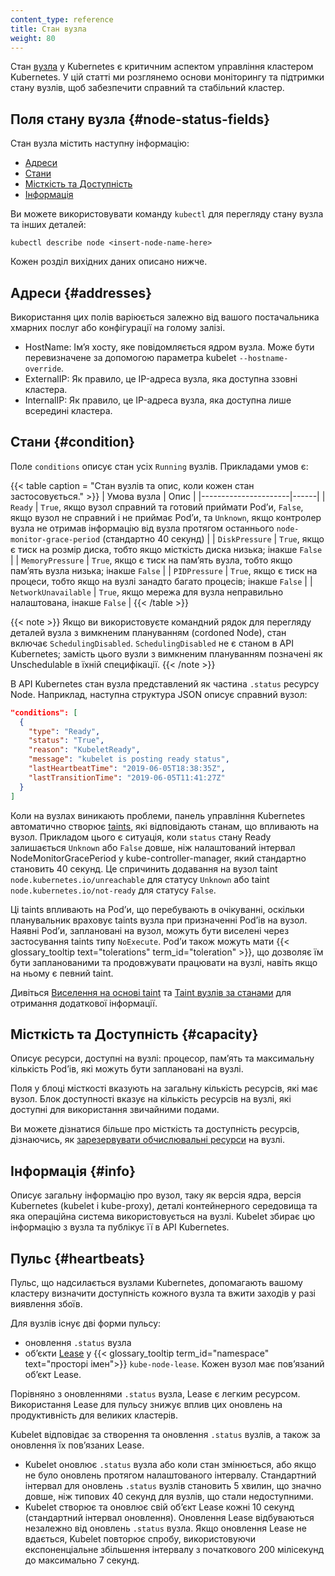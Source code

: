 ```yaml
---
content_type: reference
title: Стан вузла
weight: 80
---
```


<!-- overview -->

Стан [вузла](/uk/docs/concepts/architecture/nodes/) у Kubernetes є критичним аспектом управління кластером Kubernetes. У цій статті ми розглянемо основи моніторингу та підтримки стану вузлів, щоб забезпечити справний та стабільний кластер.

## Поля стану вузла {#node-status-fields}

Стан вузла містить наступну інформацію:

* [Адреси](#addresses)
* [Стани](#condition)
* [Місткість та Доступність](#capacity)
* [Інформація](#info)

Ви можете використовувати команду `kubectl` для перегляду стану вузла та інших деталей:

```shell
kubectl describe node <insert-node-name-here>
```

Кожен розділ вихідних даних описано нижче.

## Адреси {#addresses}

Використання цих полів варіюється залежно від вашого постачальника хмарних послуг або конфігурації на голому залізі.

* HostName: Імʼя хосту, яке повідомляється ядром вузла. Може бути перевизначене за допомогою параметра kubelet `--hostname-override`.
* ExternalIP: Як правило, це IP-адреса вузла, яка доступна ззовні кластера.
* InternalIP: Як правило, це IP-адреса вузла, яка доступна лише всередині кластера.

## Стани {#condition}

Поле `conditions` описує стан усіх `Running` вузлів. Прикладами умов є:

{{< table caption = "Стан вузлів та опис, коли кожен стан застосовується." >}}
| Умова вузла          | Опис |
|----------------------|------|
| `Ready`              | `True`, якщо вузол справний та готовий приймати Podʼи, `False`, якщо вузол не справний і не приймає Podʼи, та `Unknown`, якщо контролер вузла не отримав інформацію від вузла протягом останнього `node-monitor-grace-period` (стандартно 40 секунд) |
| `DiskPressure`       | `True`, якщо є тиск на розмір диска, тобто якщо місткість диска низька; інакше `False` |
| `MemoryPressure`     | `True`, якщо є тиск на памʼять вузла, тобто якщо памʼять вузла низька; інакше `False` |
| `PIDPressure`        | `True`, якщо є тиск на процеси, тобто якщо на вузлі занадто багато процесів; інакше `False` |
| `NetworkUnavailable` | `True`, якщо мережа для вузла неправильно налаштована, інакше `False` |
{{< /table >}}

{{< note >}}
Якщо ви використовуєте командний рядок для перегляду деталей вузла з вимкненим плануванням (cordoned Node), стан включає `SchedulingDisabled`. `SchedulingDisabled` не є станом в API Kubernetes; замість цього вузли з вимкненим плануванням позначені як Unschedulable в їхній специфікації.
{{< /note >}}

В API Kubernetes стан вузла представлений як частина `.status` ресурсу Node. Наприклад, наступна структура JSON описує справний вузол:

```json
"conditions": [
  {
    "type": "Ready",
    "status": "True",
    "reason": "KubeletReady",
    "message": "kubelet is posting ready status",
    "lastHeartbeatTime": "2019-06-05T18:38:35Z",
    "lastTransitionTime": "2019-06-05T11:41:27Z"
  }
]
```

Коли на вузлах виникають проблеми, панель управління Kubernetes автоматично створює [taints](/uk/docs/concepts/scheduling-eviction/taint-and-toleration/), які відповідають станам, що впливають на вузол. Прикладом цього є ситуація, коли `status` стану Ready залишається `Unknown` або `False` довше, ніж налаштований інтервал NodeMonitorGracePeriod у kube-controller-manager, який стандартно становить 40 секунд. Це спричинить додавання на вузол taint `node.kubernetes.io/unreachable` для статусу `Unknown` або taint `node.kubernetes.io/not-ready` для статусу `False`.

Ці taints впливають на Podʼи, що перебувають в очікуванні, оскільки планувальник враховує taints вузла при призначенні Podʼів на вузол. Наявні Podʼи, заплановані на вузол, можуть бути виселені через застосування taints типу `NoExecute`. Podʼи також можуть мати {{< glossary_tooltip text="tolerations" term_id="toleration" >}}, що дозволяє їм бути запланованими та продовжувати працювати на вузлі, навіть якщо на ньому є певний taint.

Дивіться [Виселення на основі taint](/uk/docs/concepts/scheduling-eviction/taint-and-toleration/#taint-based-evictions) та [Taint вузлів за станами](/uk/docs/concepts/scheduling-eviction/taint-and-toleration/#taint-nodes-by-condition) для отримання додаткової інформації.

## Місткість та Доступність {#capacity}

Описує ресурси, доступні на вузлі: процесор, памʼять та максимальну кількість Podʼів, які можуть бути заплановані на вузлі.

Поля у блоці місткості вказують на загальну кількість ресурсів, які має вузол. Блок доступності вказує на кількість ресурсів на вузлі, які доступні для використання звичайними подами.

Ви можете дізнатися більше про місткість та доступність ресурсів, дізнаючись, як [зарезервувати обчислювальні ресурси](/uk/docs/tasks/administer-cluster/reserve-compute-resources/#node-allocatable) на вузлі.

## Інформація {#info}

Описує загальну інформацію про вузол, таку як версія ядра, версія Kubernetes (kubelet і kube-proxy), деталі контейнерного середовища та яка операційна система використовується на вузлі. Kubelet збирає цю інформацію з вузла та публікує її в API Kubernetes.

## Пульс {#heartbeats}

Пульс, що надсилається вузлами Kubernetes, допомагають вашому кластеру визначити
доступність кожного вузла та вжити заходів у разі виявлення збоїв.

Для вузлів існує дві форми пульсу:

* оновлення `.status` вузла
* обʼєкти [Lease](/uk/docs/concepts/architecture/leases/) у {{< glossary_tooltip term_id="namespace" text="просторі імен">}} `kube-node-lease`. Кожен вузол має повʼязаний обʼєкт Lease.

Порівняно з оновленнями `.status` вузла, Lease є легким ресурсом. Використання Lease для пульсу знижує вплив цих оновлень на продуктивність для великих кластерів.

Kubelet відповідає за створення та оновлення `.status` вузлів, а також за оновлення їх повʼязаних Lease.

* Kubelet оновлює `.status` вузла або коли стан змінюється, або якщо не було оновлень протягом налаштованого інтервалу. Стандартний інтервал для оновлень `.status` вузлів становить 5 хвилин, що значно довше, ніж типових 40 секунд для вузлів, що стали недоступними.
* Kubelet створює та оновлює свій обʼєкт Lease кожні 10 секунд (стандартний інтервал оновлення). Оновлення Lease відбуваються незалежно від оновлень `.status` вузла. Якщо оновлення Lease не вдається, Kubelet повторює спробу, використовуючи експоненціальне збільшення інтервалу з початкового 200 мілісекунд до максимально 7 секунд.
